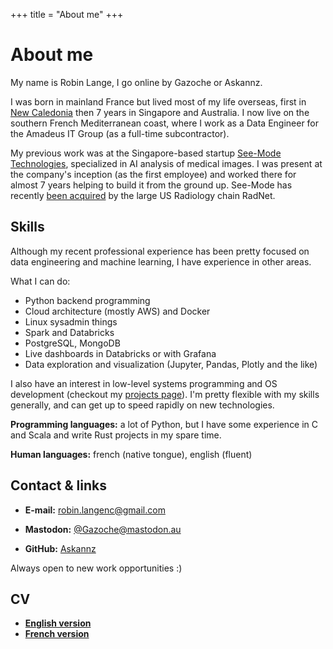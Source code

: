 +++
title = "About me"
+++

# About me

My name is Robin Lange, I go online by Gazoche or Askannz.

I was born in mainland France but lived most of my life overseas, first in [New Caledonia](https://en.wikipedia.org/wiki/New_Caledonia) then 7 years in Singapore and Australia. I now live on the southern French Mediterranean coast, where I work as a Data Engineer for the Amadeus IT Group (as a full-time subcontractor).

My previous work was at the Singapore-based startup [See-Mode Technologies](https://www.see-mode.com/), specialized in AI analysis of medical images. I was present at the company's inception (as the first employee) and worked there for almost 7 years helping to build it from the ground up. See-Mode has recently [been acquired](https://www.radnet.com/about-radnet/news/radnet-inc-acquires-see-mode-technologies-for-innovation-in-ai-powered-ultrasound-diagnostics) by the large US Radiology chain RadNet. 

## Skills

Although my recent professional experience has been pretty focused on data engineering and machine learning, I have experience in other areas. 

What I can do:
* Python backend programming
* Cloud architecture (mostly AWS) and Docker
* Linux sysadmin things
* Spark and Databricks
* PostgreSQL, MongoDB
* Live dashboards in Databricks or with Grafana
* Data exploration and visualization (Jupyter, Pandas, Plotly and the like)

I also have an interest in low-level systems programming and OS development (checkout my [projects page](/projects)). I'm pretty flexible with my skills generally, and can get up to speed rapidly on new technologies.

**Programming languages:** a lot of Python, but I have some experience in C and Scala and write Rust projects in my spare time.

**Human languages:** french (native tongue), english (fluent)


## Contact & links

* **E-mail:** [robin.langenc@gmail.com](mailto:robin.langenc@gmail.com)

* **Mastodon:**  [@Gazoche@mastodon.au](https://mastodon.au/@Gazoche)

* **GitHub:**  [Askannz](https://github.com/Askannz)

Always open to new work opportunities :)


## CV

* [**English version**](RobinLange_CV_en.pdf)
* [**French version**](RobinLange_CV_fr.pdf)
